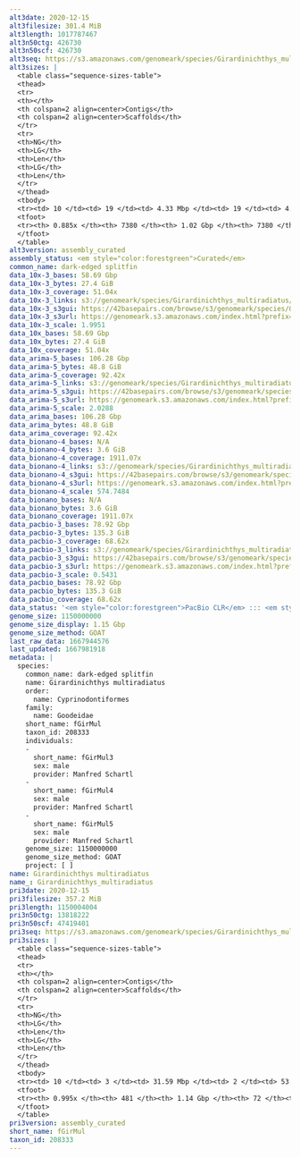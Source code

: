 ```yaml
---
alt3date: 2020-12-15
alt3filesize: 301.4 MiB
alt3length: 1017787467
alt3n50ctg: 426730
alt3n50scf: 426730
alt3seq: https://s3.amazonaws.com/genomeark/species/Girardinichthys_multiradiatus/fGirMul3/assembly_curated/fGirMul3.alt.cur.20201215.fasta.gz
alt3sizes: |
  <table class="sequence-sizes-table">
  <thead>
  <tr>
  <th></th>
  <th colspan=2 align=center>Contigs</th>
  <th colspan=2 align=center>Scaffolds</th>
  </tr>
  <tr>
  <th>NG</th>
  <th>LG</th>
  <th>Len</th>
  <th>LG</th>
  <th>Len</th>
  </tr>
  </thead>
  <tbody>
  <tr><td> 10 </td><td> 19 </td><td> 4.33 Mbp </td><td> 19 </td><td> 4.33 Mbp </td></tr>  <tr><td> 20 </td><td> 53 </td><td> 2.57 Mbp </td><td> 53 </td><td> 2.57 Mbp </td></tr>  <tr><td> 30 </td><td> 110 </td><td> 1.67 Mbp </td><td> 110 </td><td> 1.67 Mbp </td></tr>  <tr><td> 40 </td><td> 205 </td><td> 0.93 Mbp </td><td> 205 </td><td> 0.93 Mbp </td></tr>  <tr style="background-color:#cccccc;"><td> 50 </td><td> 394 </td><td> 426.73 Kbp </td><td> 394 </td><td> 426.73 Kbp </td></tr>  <tr><td> 60 </td><td> 802 </td><td> 198.93 Kbp </td><td> 802 </td><td> 198.93 Kbp </td></tr>  <tr><td> 70 </td><td> 1616 </td><td> 102.23 Kbp </td><td> 1616 </td><td> 102.23 Kbp </td></tr>  <tr><td> 80 </td><td> 3253 </td><td> 48.40 Kbp </td><td> 3253 </td><td> 48.40 Kbp </td></tr>  <tr><td> 90 </td><td> 0 </td><td>  </td><td> 0 </td><td>  </td></tr>  <tr><td> 100 </td><td> 0 </td><td>  </td><td> 0 </td><td>  </td></tr>  </tbody>
  <tfoot>
  <tr><th> 0.885x </th><th> 7380 </th><th> 1.02 Gbp </th><th> 7380 </th><th> 1.02 Gbp </th></tr>
  </tfoot>
  </table>
alt3version: assembly_curated
assembly_status: <em style="color:forestgreen">Curated</em>
common_name: dark-edged splitfin
data_10x-3_bases: 58.69 Gbp
data_10x-3_bytes: 27.4 GiB
data_10x-3_coverage: 51.04x
data_10x-3_links: s3://genomeark/species/Girardinichthys_multiradiatus/fGirMul3/genomic_data/10x/<br>
data_10x-3_s3gui: https://42basepairs.com/browse/s3/genomeark/species/Girardinichthys_multiradiatus/fGirMul3/genomic_data/10x/
data_10x-3_s3url: https://genomeark.s3.amazonaws.com/index.html?prefix=species/Girardinichthys_multiradiatus/fGirMul3/genomic_data/10x/
data_10x-3_scale: 1.9951
data_10x_bases: 58.69 Gbp
data_10x_bytes: 27.4 GiB
data_10x_coverage: 51.04x
data_arima-5_bases: 106.28 Gbp
data_arima-5_bytes: 48.8 GiB
data_arima-5_coverage: 92.42x
data_arima-5_links: s3://genomeark/species/Girardinichthys_multiradiatus/fGirMul5/genomic_data/arima/<br>
data_arima-5_s3gui: https://42basepairs.com/browse/s3/genomeark/species/Girardinichthys_multiradiatus/fGirMul5/genomic_data/arima/
data_arima-5_s3url: https://genomeark.s3.amazonaws.com/index.html?prefix=species/Girardinichthys_multiradiatus/fGirMul5/genomic_data/arima/
data_arima-5_scale: 2.0288
data_arima_bases: 106.28 Gbp
data_arima_bytes: 48.8 GiB
data_arima_coverage: 92.42x
data_bionano-4_bases: N/A
data_bionano-4_bytes: 3.6 GiB
data_bionano-4_coverage: 1911.07x
data_bionano-4_links: s3://genomeark/species/Girardinichthys_multiradiatus/fGirMul4/genomic_data/bionano/<br>
data_bionano-4_s3gui: https://42basepairs.com/browse/s3/genomeark/species/Girardinichthys_multiradiatus/fGirMul4/genomic_data/bionano/
data_bionano-4_s3url: https://genomeark.s3.amazonaws.com/index.html?prefix=species/Girardinichthys_multiradiatus/fGirMul4/genomic_data/bionano/
data_bionano-4_scale: 574.7484
data_bionano_bases: N/A
data_bionano_bytes: 3.6 GiB
data_bionano_coverage: 1911.07x
data_pacbio-3_bases: 78.92 Gbp
data_pacbio-3_bytes: 135.3 GiB
data_pacbio-3_coverage: 68.62x
data_pacbio-3_links: s3://genomeark/species/Girardinichthys_multiradiatus/fGirMul3/genomic_data/pacbio/<br>
data_pacbio-3_s3gui: https://42basepairs.com/browse/s3/genomeark/species/Girardinichthys_multiradiatus/fGirMul3/genomic_data/pacbio/
data_pacbio-3_s3url: https://genomeark.s3.amazonaws.com/index.html?prefix=species/Girardinichthys_multiradiatus/fGirMul3/genomic_data/pacbio/
data_pacbio-3_scale: 0.5431
data_pacbio_bases: 78.92 Gbp
data_pacbio_bytes: 135.3 GiB
data_pacbio_coverage: 68.62x
data_status: '<em style="color:forestgreen">PacBio CLR</em> ::: <em style="color:forestgreen">10x</em> ::: <em style="color:forestgreen">Arima</em>'
genome_size: 1150000000
genome_size_display: 1.15 Gbp
genome_size_method: GOAT
last_raw_data: 1667944576
last_updated: 1667981918
metadata: |
  species:
    common_name: dark-edged splitfin
    name: Girardinichthys multiradiatus
    order:
      name: Cyprinodontiformes
    family:
      name: Goodeidae
    short_name: fGirMul
    taxon_id: 208333
    individuals:
    -
      short_name: fGirMul3
      sex: male
      provider: Manfred Schartl
    -
      short_name: fGirMul4
      sex: male
      provider: Manfred Schartl
    -
      short_name: fGirMul5
      sex: male
      provider: Manfred Schartl
    genome_size: 1150000000
    genome_size_method: GOAT
    project: [ ]
name: Girardinichthys multiradiatus
name_: Girardinichthys_multiradiatus
pri3date: 2020-12-15
pri3filesize: 357.2 MiB
pri3length: 1150004004
pri3n50ctg: 13818222
pri3n50scf: 47419401
pri3seq: https://s3.amazonaws.com/genomeark/species/Girardinichthys_multiradiatus/fGirMul3/assembly_curated/fGirMul3.pri.cur.20201215.fasta.gz
pri3sizes: |
  <table class="sequence-sizes-table">
  <thead>
  <tr>
  <th></th>
  <th colspan=2 align=center>Contigs</th>
  <th colspan=2 align=center>Scaffolds</th>
  </tr>
  <tr>
  <th>NG</th>
  <th>LG</th>
  <th>Len</th>
  <th>LG</th>
  <th>Len</th>
  </tr>
  </thead>
  <tbody>
  <tr><td> 10 </td><td> 3 </td><td> 31.59 Mbp </td><td> 2 </td><td> 53.52 Mbp </td></tr>  <tr><td> 20 </td><td> 7 </td><td> 29.25 Mbp </td><td> 4 </td><td> 52.24 Mbp </td></tr>  <tr><td> 30 </td><td> 11 </td><td> 21.15 Mbp </td><td> 6 </td><td> 51.97 Mbp </td></tr>  <tr><td> 40 </td><td> 17 </td><td> 17.88 Mbp </td><td> 8 </td><td> 50.04 Mbp </td></tr>  <tr style="background-color:#cccccc;"><td> 50 </td><td> 24 </td><td style="background-color:#88ff88;"> 13.82 Mbp </td><td> 11 </td><td style="background-color:#88ff88;"> 47.42 Mbp </td></tr>  <tr><td> 60 </td><td> 34 </td><td> 9.76 Mbp </td><td> 13 </td><td> 45.87 Mbp </td></tr>  <tr><td> 70 </td><td> 48 </td><td> 7.03 Mbp </td><td> 16 </td><td> 42.99 Mbp </td></tr>  <tr><td> 80 </td><td> 69 </td><td> 4.31 Mbp </td><td> 18 </td><td> 42.51 Mbp </td></tr>  <tr><td> 90 </td><td> 108 </td><td> 1.97 Mbp </td><td> 21 </td><td> 40.38 Mbp </td></tr>  <tr><td> 100 </td><td> 0 </td><td>  </td><td> 71 </td><td> 15.76 Kbp </td></tr>  </tbody>
  <tfoot>
  <tr><th> 0.995x </th><th> 481 </th><th> 1.14 Gbp </th><th> 72 </th><th> 1.15 Gbp </th></tr>
  </tfoot>
  </table>
pri3version: assembly_curated
short_name: fGirMul
taxon_id: 208333
---
```

